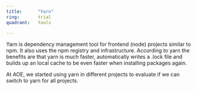 ```yaml
---
title:      "Yarn"
ring:       trial
quadrant:   tools

---
```

Yarn is dependency management tool for frontend (node) projects similar to npm. It also uses the npm registry and 
infrastructure. According to yarn the benefits are that yarn is much faster, automatically writes a .lock file and 
builds up an local cache to be even faster when installing packages again.

At AOE, we started using yarn in different projects to evaluate if we can switch to yarn for all projects.
